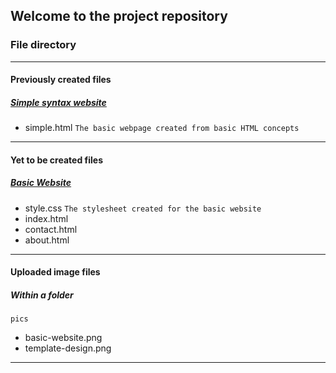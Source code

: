 ## Welcome to the project repository

### File directory
--------------------
#### Previously created files
##### [Simple syntax website](https://sahelibasu23.github.io/basic-website/simple.html)
- simple.html
`
The basic webpage created from basic HTML concepts
`
--------------------
#### Yet to be created files
##### [Basic Website](https://sahelibasu23.github.io/basic-website/)
- style.css
`
The stylesheet created for the basic website
`
- index.html
- contact.html
- about.html
--------------------
#### Uploaded image files
##### Within a folder
`
pics
`
- basic-website.png
- template-design.png
---------------------
